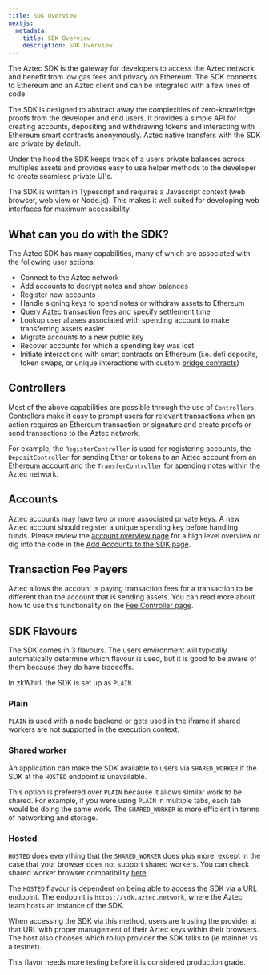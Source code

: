 ```yaml
---
title: SDK Overview
nextjs:
  metadata:
    title: SDK Overview
    description: SDK Overview
---
```


The Aztec SDK is the gateway for developers to access the Aztec network and benefit from low gas fees and privacy on Ethereum. The SDK connects to Ethereum and an Aztec client and can be integrated with a few lines of code.

The SDK is designed to abstract away the complexities of zero-knowledge proofs from the developer and end users. It provides a simple API for creating accounts, depositing and withdrawing tokens and interacting with Ethereum smart contracts anonymously. Aztec native transfers with the SDK are private by default.

Under the hood the SDK keeps track of a users private balances across multiples assets and provides easy to use helper methods to the developer to create seamless private UI's.

The SDK is written in Typescript and requires a Javascript context (web browser, web view or Node.js). This makes it well suited for developing web interfaces for maximum accessibility.

## What can you do with the SDK?

The Aztec SDK has many capabilities, many of which are associated with the following user actions:

- Connect to the Aztec network
- Add accounts to decrypt notes and show balances
- Register new accounts
- Handle signing keys to spend notes or withdraw assets to Ethereum
- Query Aztec transaction fees and specify settlement time
- Lookup user aliases associated with spending account to make transferring assets easier
- Migrate accounts to a new public key
- Recover accounts for which a spending key was lost
- Initiate interactions with smart contracts on Ethereum (i.e. defi deposits, token swaps, or unique interactions with custom [bridge contracts](https://github.com/AztecProtocol/aztec-connect-bridges))

## Controllers

Most of the above capabilities are possible through the use of `Controllers`. Controllers make it easy to prompt users for relevant transactions when an action requires an Ethereum transaction or signature and create proofs or send transactions to the Aztec network.

For example, the `RegisterController` is used for registering accounts, the `DepositController` for sending Ether or tokens to an Aztec account from an Ethereum account and the `TransferController` for spending notes within the Aztec network.

## Accounts

Aztec accounts may have two or more associated private keys. A new Aztec account should register a unique spending key before handling funds. Please review the [account overview page](basics/accounts-overview) for a high level overview or dig into the code in the [Add Accounts to the SDK page](add-account).

## Transaction Fee Payers

Aztec allows the account is paying transaction fees for a transaction to be different than the account that is sending assets. You can read more about how to use this functionality on the [Fee Controller page](feecontroller).

## SDK Flavours

The SDK comes in 3 flavours. The users environment will typically automatically determine which flavour is used, but it is good to be aware of them because they do have tradeoffs.

In zkWhirl, the SDK is set up as `PLAIN`.

### Plain

`PLAIN` is used with a node backend or gets used in the iframe if shared workers are not supported in the execution context.

### Shared worker

An application can make the SDK available to users via `SHARED_WORKER` if the SDK at the `HOSTED` endpoint is unavailable.

This option is preferred over `PLAIN` because it allows similar work to be shared. For example, if you were using `PLAIN` in multiple tabs, each tab would be doing the same work. The `SHARED_WORKER` is more efficient in terms of networking and storage.

### Hosted

`HOSTED` does everything that the `SHARED_WORKER` does plus more, except in the case that your browser does not support shared workers. You can check shared worker browser compatibility [here](https://developer.mozilla.org/en-US/docs/Web/API/SharedWorker#browser_compatibility).

The `HOSTED` flavour is dependent on being able to access the SDK via a URL endpoint. The endpoint is `https://sdk.aztec.network`, where the Aztec team hosts an instance of the SDK.

When accessing the SDK via this method, users are trusting the provider at that URL with proper management of their Aztec keys within their browsers. The host also chooses which rollup provider the SDK talks to (ie mainnet vs a testnet).

This flavor needs more testing before it is considered production grade.
